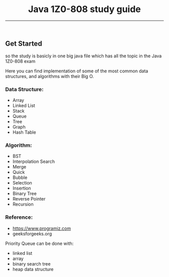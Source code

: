 <div align="center">
  <h1>Java 1Z0-808 study guide</h1>
<hr>
<br />

</div>

<!-- ABOUT THE PROJECT -->
## Get Started 

so the study is basicly in one big java file which has all the topic in the Java 1Z0-808 exam 

Here you can find implementation of some of the most common data structures, and algorithms with their Big O.

### Data Structure:
* Array
* Linked List
* Stack
* Queue
* Tree
* Graph 
* Hash Table

### Algorithm:
* BST
* Interpolation Search 
* Merge
* Quick
* Bubble
* Selection
* Insertion
* Binary Tree
* Reverse Pointer
* Recursion

### Reference:
* https://www.programiz.com
* geeksforgeeks.org


Priority Queue can be done with:
- linked list
- array
- binary search tree 
- heap data structure 

